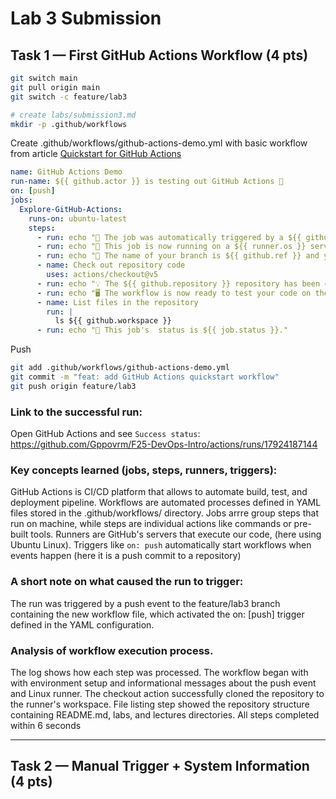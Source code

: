 # Lab 3 Submission

## Task 1 — First GitHub Actions Workflow (4 pts)

```bash
git switch main
git pull origin main
git switch -c feature/lab3
```
```bash
# create labs/submission3.md
mkdir -p .github/workflows
```
Create .github/workflows/github-actions-demo.yml with basic workflow from article [Quickstart for GitHub Actions](https://docs.github.com/en/actions/get-started/quickstart)

```yaml
name: GitHub Actions Demo
run-name: ${{ github.actor }} is testing out GitHub Actions 🚀
on: [push]
jobs:
  Explore-GitHub-Actions:
    runs-on: ubuntu-latest
    steps:
      - run: echo "🎉 The job was automatically triggered by a ${{ github.event_name }} event."
      - run: echo "🐧 This job is now running on a ${{ runner.os }} server hosted by GitHub!"
      - run: echo "🔎 The name of your branch is ${{ github.ref }} and your repository is ${{ github.repository }}."
      - name: Check out repository code
        uses: actions/checkout@v5
      - run: echo "💡 The ${{ github.repository }} repository has been cloned to the runner."
      - run: echo "🖥️ The workflow is now ready to test your code on the runner."
      - name: List files in the repository
        run: |
          ls ${{ github.workspace }}
      - run: echo "🍏 This job's  status is ${{ job.status }}."
```
Push
```bash
git add .github/workflows/github-actions-demo.yml
git commit -m "feat: add GitHub Actions quickstart workflow"
git push origin feature/lab3
```
### Link to the successful run:
Open GitHub Actions and see `Success status`: https://github.com/Gppovrm/F25-DevOps-Intro/actions/runs/17924187144

### Key concepts learned (jobs, steps, runners, triggers):
GitHub Actions is CI/CD platform that allows to automate build, test, and deployment pipeline.
Workflows are automated processes defined in YAML files stored in the .github/workflows/ directory. Jobs arrre group steps that run on machine, while steps are individual actions like commands or pre-built tools. Runners are GitHub's servers that execute our code, (here using Ubuntu Linux). Triggers like `on: push` automatically start workflows when events happen (here it is a push commit to a repository)
### A short note on what caused the run to trigger:
The run was triggered by a push event to the feature/lab3 branch containing the new workflow file, which activated the on: [push] trigger defined in the YAML configuration.

### Analysis of workflow execution process.

The log shows how each step was processed. The workflow began with with environment setup and informational messages about the push event and Linux runner. The checkout action successfully cloned the repository to the runner's workspace. File listing step showed the repository structure containing README.md, labs, and lectures directories. All steps completed within 6 seconds


---

## Task 2 — Manual Trigger + System Information (4 pts)

